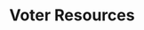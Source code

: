

# Voter Resources

<style>
.theme-default-content:not(.custom){
    max-width:1280px;
}
.resourceCard{
    flex-basis:30%; margin-bottom:1rem
}
</style>
<div style="display:flex; flex-direction:row; flex-wrap:wrap; justify-content:space-evenly; align-content:space-around">
<ResourceCard
    class="resourceCard"
    headerColor="#0088CC"
    title="Catalyst registration and voting guide"
    subtitle="Official - IOHK Support"
    url=“https://iohk.zendesk.com/hc/en-us/articles/900005679386-Catalyst-registration-and-voting-guide”
    target="_self"
    linkText="Go to Page"
    text="In this article we will demonstrate the registration and voting process for Project Catalyst as it applies for every Fund. " />
    
<ResourceCard
    class="resourceCard"
    headerColor="#001D9D"
    title="Fund timeline"
    subtitle=""
    url="/en/funds/"
    target="_self"
    linkText="Go to Page"
    text="A timeline of how a funds lifecycle." />

<ResourceCard
    class="resourceCard"
    headerColor="#0088CC"
    title="Voter Guide"
    subtitle="Official - Project Catalyst (Fund 3)"
    url=“/en/voters/fund3.html”
    target="_self"
    linkText="Go to Page"
    text="Information for voting in Project Catalyst. " />

<ResourceCard
    class="resourceCard"
    headerColor="#001D9D"
    title="Voting result analytics"
    subtitle="Fund 2"
    url="https://docs.google.com/spreadsheets/d/1rNRrF6jeKjKb2wTZXBZIvyi7mfCqYTNDbTlyjgbsuU0/edit#gid=449885406"
    linkText="Go to Page"
    text="Fund 2 - Voting Results Alternates - by Daniel Ribar." />

<ResourceCard
    class="resourceCard"
    headerColor="#001D9D"
    title="Voter Rewards"
    subtitle="official - Fund 3"
    url="https://docs.google.com/document/d/1Z2qLzGbLQxLgfDKqnTZFTL3IM28V8uUykptng0p5jbE/edit"
    linkText="Go to Page"
    text="How much voting rewards will I receive at the end of Fund3? " />

<ResourceCard
    class="resourceCard"
    headerColor="#0088CC"
    title="Official Voter Registration Guide"
    subtitle="Project Catalyst voting"
    url="https://drive.google.com/file/d/1-n1IIvGf10_46uhgwMU_sMLoJYsVK8yx/view"
    linkText="Go to Page"
    text="Project Catalyst’s voting system is a crucial component of Voltaire and on-chain governance for the Cardano ecosystem. Project Catalyst uses IdeaScale as a collaborative innovation platform, allowing ada holders to steer the development and deliver funds to emerging projects. " />

<ResourceCard
    class="resourceCard"
    headerColor="#8FD14F"
    title="Proposer Guidelines - Community"
    subtitle=""
    url="/en/voters/expert_ballots.html"
    target="_self"
    linkText="Go to Page"
    text="Voter Advice and Expert Ballots." />

<ResourceCard
    class="resourceCard"
    headerColor="#8FD14F"
    title="Voter Tool"
    subtitle=""
    url="https://cardanocataly.st/voter-tool/#/"
    target="_blank"
    linkText="Go to Page"
    text="A community built and maintained tool to make voting decisions less time consuming (work in progress)" />    

</div>
